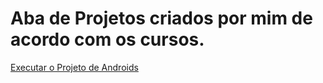 # Aba de Projetos criados por mim de acordo com os cursos.

<a href= "https://jgpns10.github.io/projetos/android.html">Executar o Projeto de Androids </a>
